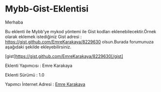 Mybb-Gist-Eklentisi
===================

Merhaba

Bu  eklenti ile Mybb'ye mykod yöntemi ile Gist kodları eklenebilecektir.Örnek olarak eklemek istediğiniz Gist adresi : https://gist.github.com/EmreKarakaya/8229630 olsun.Burada forumunuza aşağıdaki şekilde ekleyebilirsiniz.

[gist]https://gist.github.com/EmreKarakaya/8229630[/gist]

Eklenti Yapımcısı : Emre Karakaya

Eklenti Sürümü : 1.0

Yapımcı İnternet Adresi : <a href="http://www.emrekarakaya.com.tr" target="_blank">Emre Karakaya</a>
